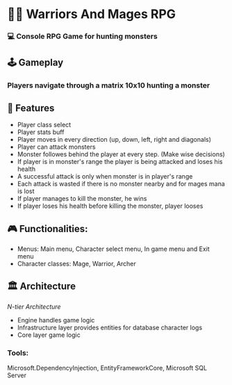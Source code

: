 # 🧙‍♂️ Warriors And Mages RPG
### 💻 Console RPG Game for hunting monsters

## 🕹️ Gameplay
### Players navigate through a matrix 10x10 hunting a monster

## 🎯 Features
- Player class select
- Player stats buff
- Player moves in every direction (up, down, left, right and diagonals)
- Player can attack monsters
- Monster followes behind the player at every step. (Make wise decisions)
- If player is in monster's range the player is being attacked and loses his health
- A successful attack is only when monster is in player's range
- Each attack is wasted if there is no monster nearby and for mages mana is lost
- If player manages to kill the monster, he wins
- If player loses his health before killing the monster, player looses

## 🎮 Functionalities:
- Menus: Main menu, Character select menu, In game menu and Exit menu
- Character classes: Mage, Warrior, Archer

## 🏛️ Architecture
*N-tier Architecture*

- Engine handles game logic
- Infrastructure layer provides entities for database character logs
- Core layer game logic

### Tools: 
Microsoft.DependencyInjection, EntityFrameworkCore, Microsoft SQL Server
